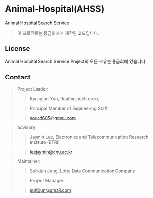 # Animal-Hospital(AHSS)
Animal Hospital Search Service 

> 이 프로젝트는 통금회에서 제작된 코드입니다.

## License

Animal Hospital Search Service Project의 모든 소유는 통금회에 있습니다.

## Contact ##

> Project Leader:
>> Kyungjun Yun, Realtimetech.co.kr,

>> Principal Member of Engineering Staff

>> sound605@gmail.com

> advisory:
>> Jaymin Lee, Electronics and Telecommunication Research Institute (ETRI)

>> leejaymin@cnu.ac.kr

> Maintainer:

>> Suhkjun Jung, Lotte Data Communication Company

>> Project Manager

>> suhkjun@gmail.com

